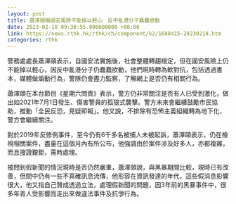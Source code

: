 ```yaml
---
layout: post
title: 蕭澤頤稱國安風險不能掉以輕心　反中亂港分子蠢蠢欲動
date: 2023-02-18 09:38:55.000000000 +08:00
link: https://news.rthk.hk/rthk/ch/component/k2/1688415-20230218.htm
categories: rthk
---
```


警務處處長蕭澤頤表示，自國安法實施後，社會整體轉趨穩定，但在國安風險上仍不能掉以輕心，因反中亂港分子仍蠢蠢欲動，他們現時轉為軟對抗，包括透過書本，媒體做煽動行為，警隊仍會盡力監察，了解網上是否仍有相關行為。

蕭澤頤在本台節目《星期六問責》表示，警方仍非常關注是否有人已受到激化，做出如2021年7月1日發生、傷害警員的孤狼式襲擊。警方未來會繼續鼓勵市民協助，推動「全民反恐，見疑即報」。他又說，不排除有恐怖主義組織轉為地下化，警方會繼續關注。

對於2019年反修例事件，至今仍有6千多名被捕人未被起訴，蕭澤頤表示，仍在檢視相關案件，盡量在這個月內有所公布，他強調由於案件涉及好多人，亦都複雜，而且搜證艱鉅，需時處理。

被問到假新聞的情況現時是否仍然嚴重，蕭澤頤說，與黑暴期間比較，現時已有改善，但間中仍有一些不真確訊息流傳，他形容在資訊發達的年代，這些假消息影響很大，他又指自己贊成透過立法，處理假新聞的問題，因3年前的黑暴事件中，很多年青人受影響而走出來做違法事件及抗爭行為。
